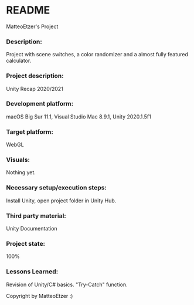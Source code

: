 # README
MatteoEtzer's Project

### Description: 
Project with scene switches, a color randomizer and a almost fully featured calculator.

### Project description: 
Unity Recap 2020/2021

### Development platform: 
macOS Big Sur 11.1, Visual Studio Mac 8.9.1, Unity 2020.1.5f1

### Target platform:
WebGL

### Visuals: 
Nothing yet.

### Necessary setup/execution steps:
Install Unity, open project folder in Unity Hub.

### Third party material: 
Unity Documentation

### Project state: 
100%

### Lessons Learned: 
Revision of Unity/C# basics. "Try-Catch" function. 

Copyright by MatteoEtzer :)
